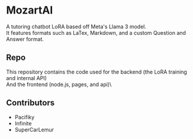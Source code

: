 # MozartAI
A tutoring chatbot LoRA based off Meta's Llama 3 model.\
It features formats such as LaTex, Markdown, and a custom Question and Answer format.
## Repo
This repository contains the code used for the backend (the LoRA training and internal API)\
And the frontend (node.js, pages, and api)\
## Contributors
- Pacifiky
- Infinite
- SuperCarLemur